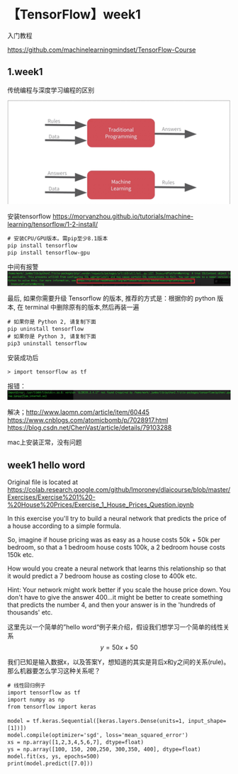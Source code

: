 # 【TensorFlow】week1


入门教程

https://github.com/machinelearningmindset/TensorFlow-Course



## 1.week1
传统编程与深度学习编程的区别

![](media/15596470753558/15596480786004.jpg)

安装tensorflow
https://morvanzhou.github.io/tutorials/machine-learning/tensorflow/1-2-install/

```
# 安装CPU/GPU版本。需pip至少8.1版本
pip install tensorflow
pip install tensorflow-gpu
```

中间有报警
![](media/15295097623789/15295102306245.jpg)

最后, 如果你需要升级 Tensorflow 的版本, 推荐的方式是：根据你的 python 版本, 在 terminal 中删除原有的版本,然后再装一遍

```
# 如果你是 Python 2, 请复制下面
pip uninstall tensorflow
# 如果你是 Python 3, 请复制下面
pip3 uninstall tensorflow
```

安装成功后

```
> import tensorflow as tf
```
报错：![](media/15295097623789/15295150578030.jpg)

解决；http://www.laomn.com/article/item/60445
https://www.cnblogs.com/atomicbomb/p/7028917.html
https://blog.csdn.net/ChenVast/article/details/79103288


mac上安装正常，没有问题





## week1 hello word



Original file is located at
    https://colab.research.google.com/github/lmoroney/dlaicourse/blob/master/Exercises/Exercise%201%20-%20House%20Prices/Exercise_1_House_Prices_Question.ipynb

In this exercise you'll try to build a neural network that predicts the price of a house according to a simple formula.

So, imagine if house pricing was as easy as a house costs 50k + 50k per bedroom, so that a 1 bedroom house costs 100k, a 2 bedroom house costs 150k etc.

How would you create a neural network that learns this relationship so that it would predict a 7 bedroom house as costing close to 400k etc.

Hint: Your network might work better if you scale the house price down. You don't have to give the answer 400...it might be better to create something that predicts the number 4, and then your answer is in the 'hundreds of thousands' etc.


这里先以一个简单的”hello word“例子来介绍，假设我们想学习一个简单的线性关系
$$y=50x+50 $$

我们已知是输入数据x，以及答案Y，想知道的其实是背后x和y之间的关系(rule)。那么机器要怎么学习这种关系呢？


```
# 线性回归例子
import tensorflow as tf
import numpy as np
from tensorflow import keras

model = tf.keras.Sequential([keras.layers.Dense(units=1, input_shape=[1])])
model.compile(optimizer='sgd', loss='mean_squared_error')
xs = np.array([1,2,3,4,5,6,7], dtype=float)
ys = np.array([100, 150, 200,250, 300,350, 400], dtype=float)
model.fit(xs, ys, epochs=500)
print(model.predict([7.0]))
```



